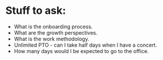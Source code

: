 # Stuff to ask:

-   What is the onboarding process.
-   What are the growth perspectives.
-   What is the work methodology.
-   Unlimited PTO - can I take half days when I have a concert.
-   How many days would I be expected to go to the office.
